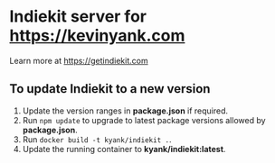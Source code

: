 # Indiekit server for https://kevinyank.com

Learn more at <https://getindiekit.com>

## To update Indiekit to a new version

1. Update the version ranges in **package.json** if required.
2. Run `npm update` to upgrade to latest package versions allowed by **package.json**.
3. Run `docker build -t kyank/indiekit .`.
4. Update the running container to **kyank/indiekit:latest**.
